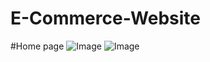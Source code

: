 # E-Commerce-Website
#Home page
![Image](https://github.com/user-attachments/assets/3356bda7-8897-4b3d-952c-cef056b20b1f)
![Image](https://github.com/user-attachments/assets/880d7848-5e98-412e-b2f3-342f012b4652)
